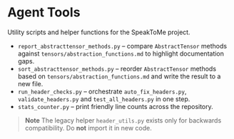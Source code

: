 # Agent Tools

Utility scripts and helper functions for the SpeakToMe project.

* `report_abstracttensor_methods.py` – compare `AbstractTensor` methods
  against `tensors/abstraction_functions.md` to highlight documentation gaps.
* `sort_abstracttensor_methods.py` – reorder `AbstractTensor` methods based on
  `tensors/abstraction_functions.md` and write the result to a new file.
* `run_header_checks.py` – orchestrate `auto_fix_headers.py`,
  `validate_headers.py` and `test_all_headers.py` in one step.
* `stats_counter.py` – print friendly line counts across the repository.

> **Note**
> The legacy helper `header_utils.py` exists only for backwards
> compatibility. Do **not** import it in new code.
